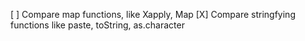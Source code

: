 [ ] Compare map functions, like Xapply, Map
[X] Compare stringfying functions like paste, toString, as.character
